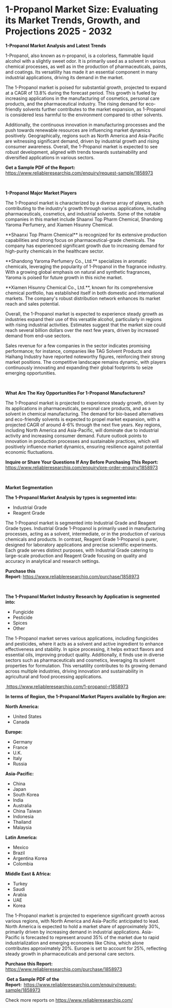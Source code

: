 <p><h1>1-Propanol Market Size: Evaluating its Market Trends, Growth, and Projections 2025 - 2032</h1></p><p><strong>1-Propanol Market Analysis and Latest Trends</strong></p>
<p><p>1-Propanol, also known as n-propanol, is a colorless, flammable liquid alcohol with a slightly sweet odor. It is primarily used as a solvent in various chemical processes, as well as in the production of pharmaceuticals, paints, and coatings. Its versatility has made it an essential component in many industrial applications, driving its demand in the market.</p><p>The 1-Propanol market is poised for substantial growth, projected to expand at a CAGR of 13.8% during the forecast period. This growth is fueled by increasing applications in the manufacturing of cosmetics, personal care products, and the pharmaceutical industry. The rising demand for eco-friendly solvents further contributes to the market expansion, as 1-Propanol is considered less harmful to the environment compared to other solvents.</p><p>Additionally, the continuous innovation in manufacturing processes and the push towards renewable resources are influencing market dynamics positively. Geographically, regions such as North America and Asia-Pacific are witnessing significant demand, driven by industrial growth and rising consumer awareness. Overall, the 1-Propanol market is expected to see robust development, aligned with trends towards sustainability and diversified applications in various sectors.</p></p>
<p><strong>Get a Sample PDF of the Report:&nbsp;</strong> <a href="https://www.reliableresearchiq.com/enquiry/request-sample/1858973?utm_campaign=2843&utm_medium=2&utm_source=Github&utm_content=ia&utm_term=03042025&utm_id=1-propanol">https://www.reliableresearchiq.com/enquiry/request-sample/1858973</a></p>
<p>&nbsp;</p>
<p><strong>1-Propanol Major Market Players</strong></p>
<p><p>The 1-Propanol market is characterized by a diverse array of players, each contributing to the industry's growth through various applications, including pharmaceuticals, cosmetics, and industrial solvents. Some of the notable companies in this market include Shaanxi Top Pharm Chemical, Shandong Yaroma Perfumery, and Xiamen Hisunny Chemical.</p><p>**Shaanxi Top Pharm Chemical** is recognized for its extensive production capabilities and strong focus on pharmaceutical-grade chemicals. The company has experienced significant growth due to increasing demand for high-purity chemicals in the healthcare sector.</p><p>**Shandong Yaroma Perfumery Co., Ltd.** specializes in aromatic chemicals, leveraging the popularity of 1-Propanol in the fragrance industry. With a growing global emphasis on natural and synthetic fragrances, Yaroma is poised for future growth in this niche market.</p><p>**Xiamen Hisunny Chemical Co., Ltd.**, known for its comprehensive chemical portfolio, has established itself in both domestic and international markets. The company's robust distribution network enhances its market reach and sales potential.</p><p>Overall, the 1-Propanol market is expected to experience steady growth as industries expand their use of this versatile alcohol, particularly in regions with rising industrial activities. Estimates suggest that the market size could reach several billion dollars over the next few years, driven by increased demand from end-use sectors.</p><p>Sales revenue for a few companies in the sector indicates promising performance; for instance, companies like TAG Solvent Products and Haihang Industry have reported noteworthy figures, reinforcing their strong market positions. The competitive landscape remains dynamic, with players continuously innovating and expanding their global footprints to seize emerging opportunities.</p></p>
<p>&nbsp;</p>
<p><strong>What Are The Key Opportunities For 1-Propanol Manufacturers?</strong></p>
<p><p>The 1-Propanol market is projected to experience steady growth, driven by its applications in pharmaceuticals, personal care products, and as a solvent in chemical manufacturing. The demand for bio-based alternatives and eco-friendly solvents is expected to propel market expansion, with a projected CAGR of around 4-6% through the next five years. Key regions, including North America and Asia-Pacific, will dominate due to industrial activity and increasing consumer demand. Future outlook points to innovation in production processes and sustainable practices, which will positively influence market dynamics, ensuring resilience against potential economic fluctuations.</p></p>
<p><strong>Inquire or Share Your Questions If Any Before Purchasing This Report:</strong> <a href="https://www.reliableresearchiq.com/enquiry/pre-order-enquiry/1858973?utm_campaign=2843&utm_medium=2&utm_source=Github&utm_content=ia&utm_term=03042025&utm_id=1-propanol">https://www.reliableresearchiq.com/enquiry/pre-order-enquiry/1858973</a></p>
<p>&nbsp;</p>
<p><strong>Market Segmentation</strong></p>
<p><strong>The 1-Propanol Market Analysis by types is segmented into:</strong></p>
<p><ul><li>Industrial Grade</li><li>Reagent Grade</li></ul></p>
<p><p>The 1-Propanol market is segmented into Industrial Grade and Reagent Grade types. Industrial Grade 1-Propanol is primarily used in manufacturing processes, acting as a solvent, intermediate, or in the production of various chemicals and products. In contrast, Reagent Grade 1-Propanol is purer, designed for laboratory applications and precise scientific experiments. Each grade serves distinct purposes, with Industrial Grade catering to large-scale production and Reagent Grade focusing on quality and accuracy in analytical and research settings.</p></p>
<p><strong>Purchase this Report:&nbsp;</strong><a href="https://www.reliableresearchiq.com/purchase/1858973?utm_campaign=2843&utm_medium=2&utm_source=Github&utm_content=ia&utm_term=03042025&utm_id=1-propanol">https://www.reliableresearchiq.com/purchase/1858973</a></p>
<p>&nbsp;</p>
<p><strong>The 1-Propanol Market Industry Research by Application is segmented into:</strong></p>
<p><ul><li>Fungicide</li><li>Pesticide</li><li>Spices</li><li>Other</li></ul></p>
<p><p>The 1-Propanol market serves various applications, including fungicides and pesticides, where it acts as a solvent and active ingredient to enhance effectiveness and stability. In spice processing, it helps extract flavors and essential oils, improving product quality. Additionally, it finds use in diverse sectors such as pharmaceuticals and cosmetics, leveraging its solvent properties for formulation. This versatility contributes to its growing demand across multiple industries, driving innovation and sustainability in agricultural and food processing applications.</p></p>
<p><a href="https://www.reliableresearchiq.com/1-propanol-r1858973?utm_campaign=2843&utm_medium=2&utm_source=Github&utm_content=ia&utm_term=03042025&utm_id=1-propanol">&nbsp;https://www.reliableresearchiq.com/1-propanol-r1858973</a></p>
<p><strong>In terms of Region, the 1-Propanol Market Players available by Region are:</strong></p>
<p>
    <p> <strong> North America: </strong>
        <ul>
            <li>United States</li>
            <li>Canada</li>
        </ul>
        </p> 
    <p> <strong> Europe: </strong>
        <ul>
            <li>Germany</li>
            <li>France</li>
            <li>U.K.</li>
            <li>Italy</li>
            <li>Russia</li>
        </ul>
        </p> 
    <p> <strong> Asia-Pacific: </strong>
        <ul>
            <li>China</li>
            <li>Japan</li>
            <li>South Korea</li>
            <li>India</li>
            <li>Australia</li>
            <li>China Taiwan</li>
            <li>Indonesia</li>
            <li>Thailand</li>
            <li>Malaysia</li>
        </ul>
        </p> 
    <p> <strong> Latin America: </strong>
        <ul>
            <li>Mexico</li>
            <li>Brazil</li>
            <li>Argentina Korea</li>
            <li>Colombia</li>
        </ul>
        </p> 
    <p> <strong> Middle East & Africa: </strong>
        <ul>
            <li>Turkey</li>
            <li>Saudi</li>
            <li>Arabia</li>
            <li>UAE</li>
            <li>Korea</li>
        </ul>
    </p>
    </p>
<p><p>The 1-Propanol market is projected to experience significant growth across various regions, with North America and Asia-Pacific anticipated to lead. North America is expected to hold a market share of approximately 30%, primarily driven by increasing demand in industrial applications. Asia-Pacific is forecasted to represent around 35% of the market due to rapid industrialization and emerging economies like China, which alone contributes approximately 20%. Europe is set to account for 25%, reflecting steady growth in pharmaceuticals and personal care sectors.</p></p>
<p><strong>Purchase this Report: </strong><a href="https://www.reliableresearchiq.com/purchase/1858973?utm_campaign=2843&utm_medium=2&utm_source=Github&utm_content=ia&utm_term=03042025&utm_id=1-propanol">https://www.reliableresearchiq.com/purchase/1858973</a></p>
<p>&nbsp;<strong>Get a Sample PDF of the Report:&nbsp;&nbsp;</strong><a href="https://www.reliableresearchiq.com/enquiry/request-sample/1858973?utm_campaign=2843&utm_medium=2&utm_source=Github&utm_content=ia&utm_term=03042025&utm_id=1-propanol">https://www.reliableresearchiq.com/enquiry/request-sample/1858973</a></p>
<p><strong></strong></p>
<p>Check more reports on <a href="https://www.reliableresearchiq.com/?utm_campaign=2843&utm_medium=2&utm_source=Github&utm_content=ia&utm_term=03042025&utm_id=1-propanol">https://www.reliableresearchiq.com/</a></p>